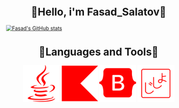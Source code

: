 <h1 align=center> 🍂Hello, i'm Fasad_Salatov🍂 </h1>


[![Fasad's GitHub stats](https://github-readme-stats.vercel.app/api?username=FasadSalatov&theme=rose&card_width=1000px&show_icons=true&include_all_commits=true&show_owner=true)](https://github.com/anuraghazra/github-readme-stats)


<h1 align=center> 🔫Languages and Tools🔫 </h1>
<div align=center>
  <img src="svgs/java-svgrepo-com.svg" width=100px></img>
  <img src="svgs/kotlin-svgrepo-com.svg" width=100px></img>
  <img src="svgs/bootstrap-fill-svgrepo-com.svg" width=100px></img>
  <img src="svgs/jsho-svgrepo-com.svg" width=100px></img>
</div>
